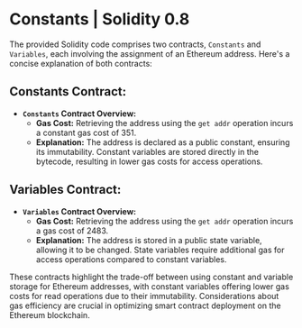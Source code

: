 # Constants | Solidity 0.8 

The provided Solidity code comprises two contracts, `Constants` and `Variables`, each involving the assignment of an Ethereum address. Here's a concise explanation of both contracts:

## Constants Contract:

- **`Constants` Contract Overview:**
  - **Gas Cost:** Retrieving the address using the `get addr` operation incurs a constant gas cost of 351.
  - **Explanation:** The address is declared as a public constant, ensuring its immutability. Constant variables are stored directly in the bytecode, resulting in lower gas costs for access operations.

## Variables Contract:

- **`Variables` Contract Overview:**
  - **Gas Cost:** Retrieving the address using the `get addr` operation incurs a gas cost of 2483.
  - **Explanation:** The address is stored in a public state variable, allowing it to be changed. State variables require additional gas for access operations compared to constant variables.

These contracts highlight the trade-off between using constant and variable storage for Ethereum addresses, with constant variables offering lower gas costs for read operations due to their immutability. Considerations about gas efficiency are crucial in optimizing smart contract deployment on the Ethereum blockchain.
